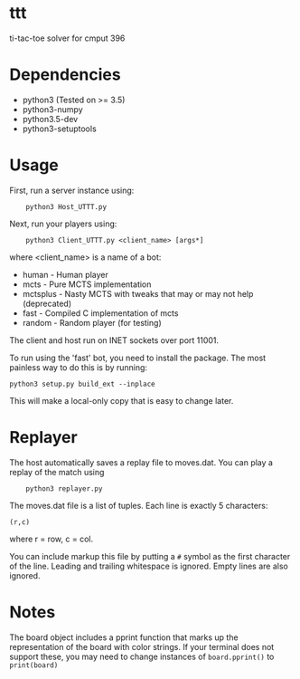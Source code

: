 # ttt
ti-tac-toe solver for cmput 396

# Dependencies

* python3   (Tested on >= 3.5)
* python3-numpy
* python3.5-dev
* python3-setuptools

# Usage

First, run a server instance using:

        python3 Host_UTTT.py

Next, run your players using:

        python3 Client_UTTT.py <client_name> [args*]

where <client_name> is a name of a bot:

* human     - Human player
* mcts      - Pure MCTS implementation
* mctsplus  - Nasty MCTS with tweaks that may or may not help (deprecated)
* fast      - Compiled C implementation of mcts
* random    - Random player (for testing)

The client and host run on INET sockets over port 11001.

To run using the 'fast' bot, you need to install the package.
The most painless way to do this is by running:

    python3 setup.py build_ext --inplace

This will make a local-only copy that is easy to change later.

# Replayer

The host automatically saves a replay file to moves.dat.
You can play a replay of the match using

        python3 replayer.py

The moves.dat file is a list of tuples.
Each line is exactly 5 characters:

    (r,c)

where r = row, c = col.

You can include markup this file by putting a `#` symbol as the first
character of the line.
Leading and trailing whitespace is ignored.
Empty lines are also ignored.

# Notes

The board object includes a pprint function that marks up
the representation of the board with color strings. If your
terminal does not support these, you may need to change
instances of `board.pprint()` to `print(board)`
